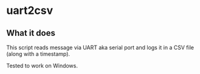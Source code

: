 # uart2csv
 
## What it does

This script reads message via UART aka serial port and logs it in a CSV file (along with a timestamp).

Tested to work on Windows.
